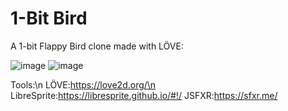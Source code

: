 # 1-Bit Bird
A 1-bit Flappy Bird clone made with LÖVE:

![image](https://github.com/user-attachments/assets/7c68515e-75c9-49e6-9f7b-20dd17936e36)
![image](https://github.com/user-attachments/assets/84ee4795-2c22-4b62-8bb9-82231d5d7b6d)

Tools:\n
LÖVE:https://love2d.org/\n
LibreSprite:https://libresprite.github.io/#!/
JSFXR:https://sfxr.me/

